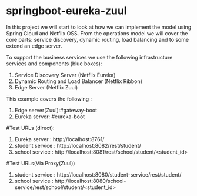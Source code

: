 # springboot-eureka-zuul

In this project we will start to look at how we can implement the model using Spring Cloud and Netflix OSS. From the operations model we will cover the core parts: service discovery, dynamic routing, load balancing and to some extend an edge server.

To support the business services we use the following infrastructure services and components (blue boxes):
1. Service Discovery Server (Netflix Eureka)
2. Dynamic Routing and Load Balancer (Netflix Ribbon)
3. Edge Server (Netflix Zuul)

This example covers the following :
1. Edge server(Zuul):#gateway-boot
2. Eureka server: #eureka-boot

#Test URLs (direct):
1. Eureka server : http://localhost:8761/
2. student service : http://localhost:8082/rest/student/
3. school service : http://localhost:8081/rest/school/student/<student_id>

#Test URLs(Via Proxy(Zuul))

1. student service : http://localhost:8080/student-service/rest/student/
2. school service : http://localhost:8080/school-service/rest/school/student/<student_id>
